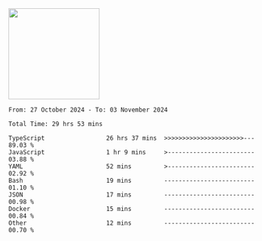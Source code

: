 <img height="180em" src="https://github-readme-stats-eight-theta.vercel.app/api?username=bkundev&show_icons=true&theme=radical&include_all_commits=true&count_private=true"/>
<!--START_SECTION:waka-->

```all_time
From: 27 October 2024 - To: 03 November 2024

Total Time: 29 hrs 53 mins

TypeScript                 26 hrs 37 mins  >>>>>>>>>>>>>>>>>>>>>>---   89.03 %
JavaScript                 1 hr 9 mins     >------------------------   03.88 %
YAML                       52 mins         >------------------------   02.92 %
Bash                       19 mins         -------------------------   01.10 %
JSON                       17 mins         -------------------------   00.98 %
Docker                     15 mins         -------------------------   00.84 %
Other                      12 mins         -------------------------   00.70 %
```

<!--END_SECTION:waka-->